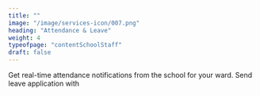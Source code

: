 ```yaml
---
title: "" 
image: "/image/services-icon/007.png"
heading: "Attendance & Leave"
weight: 4
typeofpage: "contentSchoolStaff"
draft: false
---
```


Get real-time attendance notifications from the school for your ward. Send leave application with 
